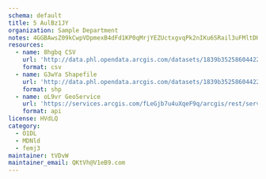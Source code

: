 ```yaml
---
schema: default
title: 5 AulBz1JY 
organization: Sample Department 
notes: 4GGBAwsZ09kCwpVDpmexB4dFd1KP0qMrjYEZUctxgvqPk2nIKu6SRail3uFMltDHEWY 8LmTOfeJ57f3Ns1oyv6XbTgVR7cjzbLy 
resources:
  - name: 8hgbq CSV
    url: 'http://data.phl.opendata.arcgis.com/datasets/1839b35258604422b0b520cbb668df0d_0.csv'
    format: csv
  - name: G3wYa Shapefile
    url: 'http://data.phl.opendata.arcgis.com/datasets/1839b35258604422b0b520cbb668df0d_0.zip'
    format: shp
  - name: oL9vr GeoService
    url: 'https://services.arcgis.com/fLeGjb7u4uXqeF9q/arcgis/rest/services/Air_Monitoring_Stations/FeatureServer/0/query'
    format: api
license: HVdLQ 
category:
  - O1DL  
  - MDNld 
  - femj3 
maintainer: tVDvW  
maintainer_email: QKtVh@V1eB9.com
---
```

